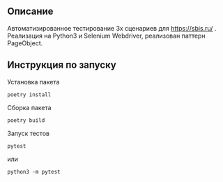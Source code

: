 
## Описание

Автоматизированное тестирование 3х сценариев для https://sbis.ru/ .
Реализация на Python3 и Selenium Webdriver, реализован паттерн PageObject.

## Инструкция по запуску

Установка пакета

```
poetry install
```

Сборка пакета

```
poetry build
```

Запуск тестов

```
pytest
```
или

```
python3 -m pytest
```
